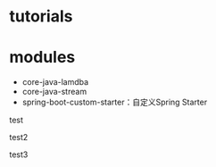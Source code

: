 # tutorials

# modules
- core-java-lamdba
- core-java-stream
- spring-boot-custom-starter：自定义Spring Starter

test

test2

test3